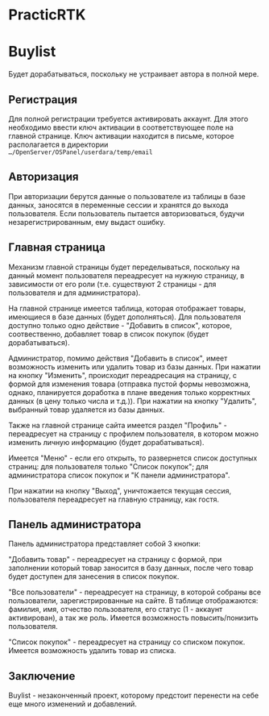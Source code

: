 # PracticRTK
Buylist
=================
Будет дорабатываться, поскольку не устраивает автора в полной мере.

Регистрация
-----------
Для полной регистрации требуется активировать аккаунт. Для этого необходимо ввести ключ активации в соответствующее поле на главной странице. Ключ активации находится в письме, которое располагается в директории  
`…/OpenServer/OSPanel/userdara/temp/email`

Авторизация
-----------
При авторизации берутся данные о пользователе из таблицы в базе данных, заносятся в переменные сессии и хранятся до выхода пользователя. Если пользователь пытается авторизоваться, будучи незарегистрированным, ему выдаст ошибку.

Главная страница
-----------
Механизм главной страницы будет переделываться, поскольку на данный момент пользователя переадресует на нужную страницу, в зависимости от его роли (т.е. существуют 2 страницы - для пользователя и для администратора). 

На главной странице имеется таблица, которая отображает товары, имеющиеся в базе данных (будет дополняться). Для пользователя доступно только одно действие - "Добавить в список", которое, соотвественно, добавляет товар в список покупок (будет дорабатываться).

Администратор, помимо действия "Добавить в список", имеет возможность изменить или удалить товар из базы данных. При нажатии на кнопку "Изменить", происходит переадресация на страницу, с формой для изменения товара (отправка пустой формы невозможна, однако, планируется доработка в плане введения только корректных данных (в цену только числа и т.д.)). При нажатии на кнопку "Удалить", выбранный товар удаляется из базы данных.

Также на главной странице сайта имеется раздел "Профиль" - переадресует на страницу с профилем пользователя, в котором можно изменить личную информацию (будет дорабатываться). 

Имеется "Меню" - если его открыть, то развернется список доступных страниц: для пользователя только "Список покупок"; для администратора список покупок и "К панели администратора".

При нажатии на кнопку "Выход", уничтожается текущая сессия, пользователя переадресует на главную страницу, как гостя. 

Панель администратора
-----------
Панель администратора представляет собой 3 кнопки:

"Добавить товар" - переадресует на страницу с формой, при заполнении который товар заносится в базу данных, после чего товар будет доступен для занесения в список покупок.

"Все пользователи" - переадресует на страницу, в которой собраны все пользователи, зарегистрированные на сайте. В таблице отображаются: фамилия, имя, отчество пользователя, его статус (1 - аккаунт активирован), а так же роль. Имеется возможность повысить/понизить пользователя.

"Список покупок" - переадресует на страницу со списком покупок. Имеется возможность удалить товар из списка.

Заключение
-----------
Buylist - незаконченный проект, которому предстоит перенести на себе еще много изменений и добавлений. 
